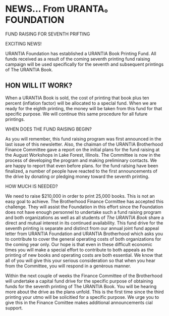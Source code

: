 # NEWS... From URANTA。 FOUNDATION 

FUND RAISING FOR SEVENTH PRIFTING

EXCITING NEWS!

URANTIA Foundation has established a URANTIA Book Printing Fund. All funds received as a result of the coming seventh printing fund raising campaign will be used specifically for the seventh and subsequent printings of The URANTIA
Book.

## HON WILL IT WORK?

When a URANTIA Book is sold, the cost of printing that book plus ten percent (inflation factor) will be allocated to a speclal fund. When we are ready for the eighth printing, the money will be taken from this fund for that specific purpose. We will continue this same procedure for all future printings.

WHEN DOES THE FUND RAISING BEGIN?

As you will remember, this fund raising program was first announced in the last issue of this newsletter. Also, the chaiman of the URANTIA Brotherhood Finance Committee gave a report on the initial plans for the fund raising at the August Workshops in Lake Forest, Illinols. The Committee is now in the process of developing the program and making preliminary contacts. We are happy to report that even before plans. for the fund ralsing have been finalized, a number of people have reacted to the first announcements of the drive by donating or pledging money toward the seventh printing.

HOW MUCH IS NEEDED?

We need to raise $210,000 in order to print 25,000 books. This is not an easy goal to achieve. The Brotherhood Finance Cormittee has accepted this challenge. They will assist the Foundation in this effort since the Foundation does not have enough personnel to undertake such a fund raising program and both organizations as well as all students of _The URANTIA Book_ share a direct and mutual interest in its continued availability. This fund drive for the seventh printing is separate and distinct from our annual joint fund appeal letter from URANTIA Foundation and URANTIA Brotherhood which asks you to contribute to cover the general operating costs of both organizations for the coming year only. Our hope is that even in these difficult economic times you will make a special effort to contribute to both appeals as the printing of new books and operating costs are both essential. We know that all of you will give this your serious consideration so that when you hear from the Committee, you will respond in a genèrous manner.

Within the next couple of weeks the Finance Committee of the Brotherhood will undertake a capital fund drive for the specific purpose of obtaining funds for the seventh printing of The URANTIA Book. You will be hearing more about the drive as the plans unfold. This is the first time since the third printing your utmo will be solicitied for a specific purpose. We urge you to give this in the Finance Comittee makes additional announcements cial support.

